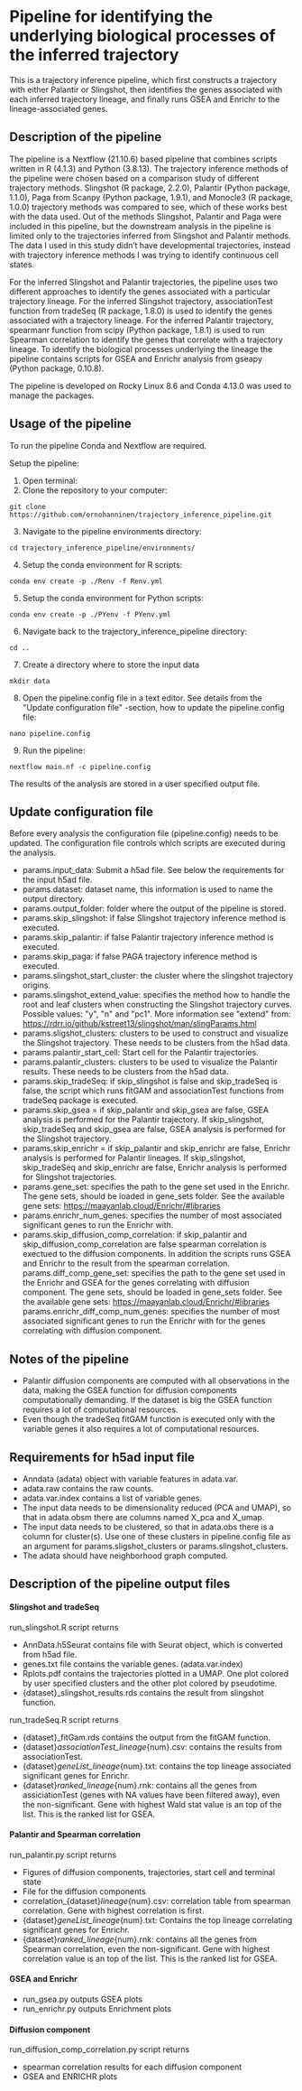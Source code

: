 # Pipeline for identifying the underlying biological processes of the inferred trajectory
This is a trajectory inference pipeline, which first constructs a trajectory with either Palantir or Slingshot, then identifies the genes associated with each inferred trajectory lineage, and finally runs GSEA and Enrichr to the lineage-associated genes. 

## Description of the pipeline
The pipeline is a Nextflow (21.10.6) based pipeline that combines scripts written in R (4.1.3) and Python (3.8.13). The trajectory inference methods of the pipeline were chosen based on a comparison study of different trajectory methods. Slingshot (R package, 2.2.0), Palantir (Python package, 1.1.0), Paga from Scanpy (Python package, 1.9.1), and Monocle3 (R package, 1.0.0) trajectory methods was compared to see, which of these works best with the data used. Out of the methods Slingshot, Palantir and Paga were included in this pipeline, but the downstream analysis in the pipeline is limited only to the trajectories inferred from Slingshot and Palantir methods. The data I used in this study didn’t have developmental trajectories, instead with trajectory inference methods I was trying to identify continuous cell states.

For the inferred Slingshot and Palantir trajectories, the pipeline uses two different approaches to identify the genes associated with a particular trajectory lineage. For the inferred Slingshot trajectory, associationTest function from tradeSeq (R package, 1.8.0) is used to identify the genes associated with a trajectory lineage. For the inferred Palantir trajectory, spearmanr function from  scipy (Python package, 1.8.1) is used to run Spearman correlation to identify the genes that correlate with a trajectory lineage. To identify the biological processes underlying the lineage the pipeline contains scripts for GSEA and Enrichr analysis from gseapy (Python package, 0.10.8). 

The pipeline is developed on Rocky Linux 8.6 and Conda 4.13.0 was used to manage the packages.

## Usage of the pipeline
To run the pipeline Conda and Nextflow are required. 

Setup the pipeline:
1. Open terminal:
2. Clone the repository to your computer:
```
git clone https://github.com/ernohanninen/trajectory_inference_pipeline.git
```
3. Navigate to the pipeline environments directory:
```
cd trajectory_inference_pipeline/environments/
```
4. Setup the conda environment for R scripts:
```
conda env create -p ./Renv -f Renv.yml
```
5. Setup the conda environment for Python scripts:
```
conda env create -p ./PYenv -f PYenv.yml
```
6. Navigate back to the trajectory_inference_pipeline directory:
```
cd ..
```
7. Create a directory where to store the input data
```
mkdir data
```
8. Open the pipeline.config file in a text editor. See details from the "Update configuration file" -section, how to update the pipeline.config file:
```
nano pipeline.config
```
9. Run the pipeline:
```
nextflow main.nf -c pipeline.config
```

The results of the analysis are stored in a user specified output file. 

## Update configuration file
Before every analysis the configuration file (pipeline.config) needs to be updated. The configuration file controls which scripts are executed during the analysis. 
 - params.input_data: Submit a h5ad file. See below the requirements for the input h5ad file.
 - params.dataset: dataset name, this information is used to name the output directory.
 - params.output_folder: folder where the output of the pipeline is stored.
 - params.skip_slingshot: if false Slingshot trajectory inference method is executed.
 - params.skip_palantir: if false Palantir trajectory inference method is executed.
 - params.skip_paga: if false PAGA trajectory inference method is executed.
 - params.slingshot_start_cluster: the cluster where the slingshot trajectory origins.
 - params.slingshot_extend_value: specifies the method how to handle the root and leaf clusters when constructing the Slingshot trajectory curves. Possible values: "y", "n" and "pc1". More information see "extend" from: https://rdrr.io/github/kstreet13/slingshot/man/slingParams.html
 - params.sligshot_clusters: clusters to be used to construct and visualize the Slingshot trajectory. These needs to be clusters from the h5ad data.
 - params.palantir_start_cell: Start cell for the Palantir trajectories.
 - params.palantir_clusters: clusters to be used to visualize the Palantir results. These needs to be clusters from the h5ad data.
 - params.skip_tradeSeq: if skip_slingshot is false and skip_tradeSeq is false, the script which runs fitGAM and associationTest functions from tradeSeq package is executed.
- params.skip_gsea = if skip_palantir and skip_gsea are false, GSEA analysis is performed for the Palantir trajectory. If skip_slingshot, skip_tradeSeq and skip_gsea are false, GSEA analysis is performed for the Slingshot trajectory.
- params.skip_enrichr = if skip_palantir and skip_enrichr are false, Enrichr analysis is performed for Palantir lineages. If skip_slingshot, skip_tradeSeq and skip_enrichr are false, Enrichr analysis is performed for Slingshot trajectories.
- params.gene_set: specifies the path to the gene set used in the Enrichr. The gene sets, should be loaded in gene_sets folder. See the available gene sets: https://maayanlab.cloud/Enrichr/#libraries
- params.enrichr_num_genes: specifies the number of most associated significant genes to run the Enrichr with.
- params.skip_diffusion_comp_correlation: if skip_palantir and skip_diffusion_comp_correlation are false spearman correlation is exectued to the diffusion components. In addition the scripts runs GSEA and Enrichr to the result from the spearman correlation.
params.diff_comp_gene_set: specifies the path to the gene set used in the Enrichr and GSEA for the genes correlating with diffusion component. The gene sets, should be loaded in gene_sets folder. See the available gene sets: https://maayanlab.cloud/Enrichr/#libraries
params.enrichr_diff_comp_num_genes: specifies the number of most associated significant genes to run the Enrichr with for the genes correlating with diffusion component.

## Notes of the pipeline
- Palantir diffusion components are computed with all observations in the data, making the GSEA function for diffusion components computationally demanding. If the dataset is big the GSEA function requires a lot of computational resources. 
- Even though the tradeSeq fitGAM function is executed only with the variable genes it also requires a lot of computational resources.

## Requirements for h5ad input file
- Anndata (adata) object with variable features in adata.var.
- adata.raw contains the raw counts.
- adata.var.index contains a list of variable genes.
- The input data needs to be dimensionality reduced (PCA and UMAP), so that in adata.obsm there are columns named X_pca and X_umap.
- The input data needs to be clustered, so that in adata.obs there is a column for cluster(s). Use one of these clusters in pipeline.config file as an argument for params.sligshot_clusters or params.slingshot_clusters.
- The adata should have neighborhood graph computed.

## Description of the pipeline output files
#### Slingshot and tradeSeq
run_slingshot.R script returns
- AnnData.h5Seurat contains file with Seurat object, which is converted from h5ad file. 
- genes.txt file contains the variable genes. (adata.var.index)
- Rplots.pdf contains the trajectories plotted in a UMAP. One plot colored by user specified clusters and the other plot colored by pseudotime.
- {dataset}_slingshot_results.rds contains the result from slingshot function.

run_tradeSeq.R script returns
- {dataset}_fitGam.rds contains the output from the fitGAM function. 
- {dataset}_associationTest_lineage_{num}.csv: contains the results from associationTest.
- {dataset}_geneList_lineage_{num}.txt: contains the top lineage associated significant genes for Enrichr.
- {dataset}_ranked_lineage_{num}.rnk: contains all the genes from assiciationTest (genes with NA values have been filtered away), even the non-significant. Gene with highest Wald stat value is an top of the list. This is the ranked list for GSEA.

#### Palantir and Spearman correlation
run_palantir.py script returns
- Figures of diffusion components, trajectories, start cell and terminal state
- File for the diffusion components
- correlation_{dataset}_lineage_{num}.csv: correlation table from spearman correlation. Gene with highest correlation is first.
- {dataset}_geneList_lineage_{num}.txt: Contains the top lineage correlating significant genes for Enrichr.
- {dataset}_ranked_lineage_{num}.rnk: contains all the genes from Spearman correlation, even the non-significant. Gene with highest correlation value is an top of the list. This is the ranked list for GSEA.

#### GSEA and Enrichr
- run_gsea.py outputs GSEA plots
- run_enrichr.py outputs Enrichment plots

#### Diffusion component
run_diffusion_comp_correlation.py script returns
- spearman correlation results for each diffusion component
- GSEA and ENRICHR plots
